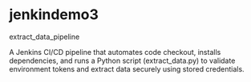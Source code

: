 # jenkindemo3
extract_data_pipeline

A Jenkins CI/CD pipeline that automates code checkout, installs dependencies, and runs a Python script (extract_data.py) to validate environment tokens and extract data securely using stored credentials.